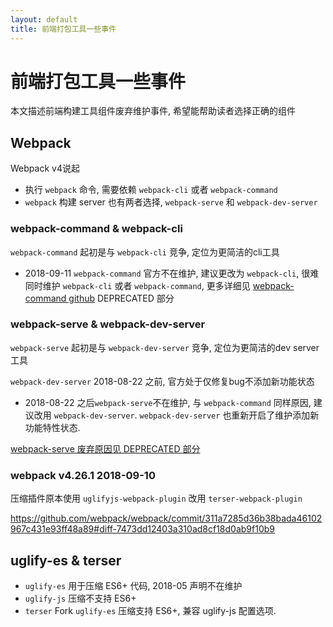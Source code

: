 ```yaml
---
layout: default
title: 前端打包工具一些事件
---
```


前端打包工具一些事件
==================

本文描述前端构建工具组件废弃维护事件, 希望能帮助读者选择正确的组件

Webpack
-------

Webpack v4说起

- 执行 `webpack` 命令, 需要依赖 `webpack-cli` 或者 `webpack-command`
- `webpack` 构建 server 也有两者选择, `webpack-serve` 和 `webpack-dev-server`

### webpack-command & webpack-cli

`webpack-command` 起初是与 `webpack-cli` 竞争, 定位为更简洁的cli工具

- 2018-09-11 `webpack-command` 官方不在维护, 建议更改为 `webpack-cli`, 很难同时维护 `webpack-cli` 或者 `webpack-command`, 
更多详细见 [webpack-command github](https://github.com/webpack-contrib/webpack-command) DEPRECATED 部分

### webpack-serve & webpack-dev-server

`webpack-serve` 起初是与 `webpack-dev-server` 竞争, 定位为更简洁的dev server工具

`webpack-dev-server` 2018-08-22 之前, 官方处于仅修复bug不添加新功能状态

- 2018-08-22 之后`webpack-serve`不在维护, 与 `webpack-command` 同样原因, 建议改用 `webpack-dev-server`. 
  `webpack-dev-server` 也重新开启了维护添加新功能特性状态.

[webpack-serve 废弃原因见 DEPRECATED 部分](https://github.com/webpack-contrib/webpack-serve) 

### webpack v4.26.1 2018-09-10

压缩插件原本使用 `uglifyjs-webpack-plugin` 改用 `terser-webpack-plugin` 

https://github.com/webpack/webpack/commit/311a7285d36b38bada46102967c431e93ff48a89#diff-7473dd12403a310ad8cf18d0ab9f10b9

uglify-es & terser
------------------

- `uglify-es` 用于压缩 ES6+ 代码, 2018-05 声明不在维护
- `uglify-js` 压缩不支持 ES6+
- `terser` Fork `uglify-es` 压缩支持 ES6+, 兼容 uglify-js 配置选项.


